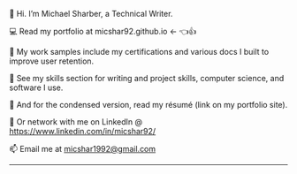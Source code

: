 🪪 Hi. I’m Michael Sharber, a Technical Writer.

💻 Read my portfolio at micshar92.github.io   <- 👈👍

🧶 My work samples include my certifications and various docs I built to improve user retention.

🌱 See my skills section for writing and project skills, computer science, and software I use.

📄 And for the condensed version, read my résumé (link on my portfolio site).

🔌 Or network with me on LinkedIn @ https://www.linkedin.com/in/micshar92/

📫 Email me at micshar1992@gmail.com

---
